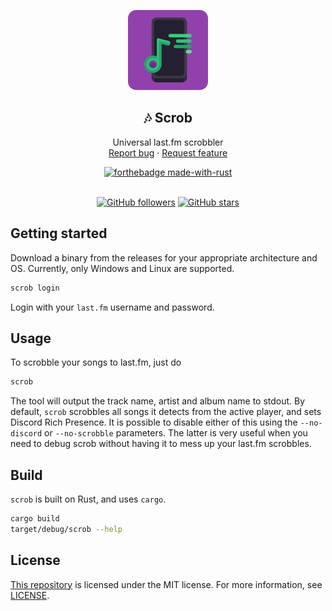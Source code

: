 <p align="center">
    <img src="https://github.com/lyrix-music/cli/blob/main/cmd/desktop/AppDir/lyrix-desktop.png?raw=true" alt="scrob" width=128 height=128>

<h2 align="center">🎶 Scrob</h2>

  <p align="center">
    Universal last.fm scrobbler 
    <br>
    <a href="https://github.com/srevinsaju/scrob/issues/new">Report bug</a>
    ·
    <a href="https://github.com/srevinsaju/scrob/issues/new">Request feature</a>
  </p>
</p>

<div align="center">

[![forthebadge made-with-rust](http://ForTheBadge.com/images/badges/made-with-rust.svg)](https://rust.org/)<br/><br/>


[![GitHub followers](https://img.shields.io/github/followers/srevinsaju?label=Follow%20me&style=social)](https://github.com/srevinsaju) [![GitHub stars](https://img.shields.io/github/stars/srevinsaju/scrob?style=social)](https://github.com/srevinsaju/scrob/stargazers)

</div>


## Getting started 

Download a binary from the releases for your appropriate architecture 
and OS. Currently, only Windows and Linux are supported. 

```bash
scrob login
```
Login with your `last.fm` username and password.

## Usage 

To scrobble your songs to last.fm, just do
```bash
scrob
```

The tool will output the track name, artist and album name 
to stdout. By default, `scrob` scrobbles all songs it 
detects from the active player, and sets Discord Rich 
Presence. It is possible to disable either of this
using the `--no-discord` or `--no-scrobble` parameters. 
The latter is very useful when you need to debug scrob 
without having it to mess up your last.fm scrobbles. 


## Build
`scrob` is built on Rust, and uses `cargo`.

```bash
cargo build
target/debug/scrob --help
```

## License 
[This repository](https://github.com/srevinsaju/scrob) is licensed
under the MIT license. For more information, see [LICENSE](./LICENSE).


